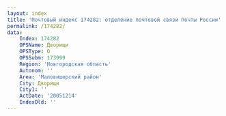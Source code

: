 ```yaml
---
layout: index
title: 'Почтовый индекс 174282: отделение почтовой связи Почты России'
permalink: /174282/
data:
    Index: 174282
    OPSName: Дворищи
    OPSType: О
    OPSSubm: 173999
    Region: 'Новгородская область'
    Autonom: ''
    Area: 'Маловишерский район'
    City: Дворищи
    City1: ''
    ActDate: '20051214'
    IndexOld: ''
---
```


